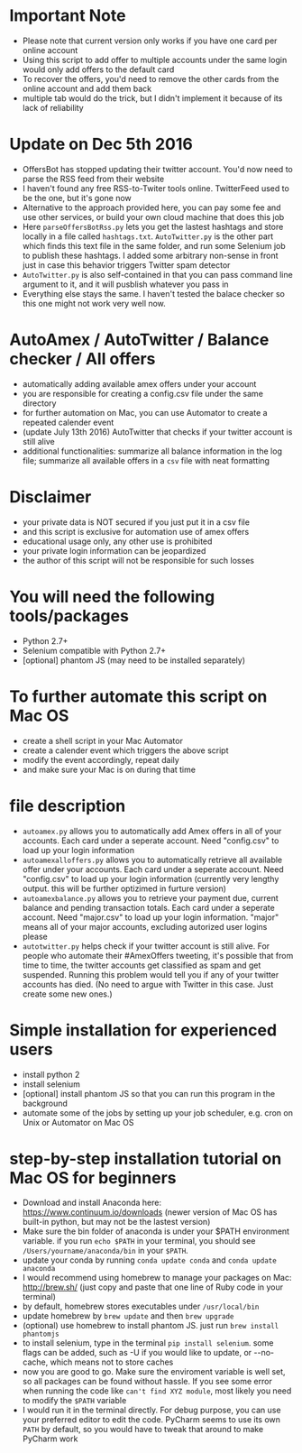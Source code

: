 # Important Note
- Please note that current version only works if you have one card per online account
- Using this script to add offer to multiple accounts under the same login would only add offers to the default card
- To recover the offers, you'd need to remove the other cards from the online account and add them back
- multiple tab would do the trick, but I didn't implement it because of its lack of reliability

# Update on Dec 5th 2016
- OffersBot has stopped updating their twitter account. You'd now need to parse the RSS feed from their website
- I haven't found any free RSS-to-Twiter tools online. TwitterFeed used to be the one, but it's gone now
- Alternative to the approach provided here, you can pay some fee and use other services, or build your own cloud machine that does this job
- Here `parseOffersBotRss.py` lets you get the lastest hashtags and store locally in a file called `hashtags.txt`. `AutoTwitter.py` is the other part which finds this text file in the same folder, and run some Selenium job to publish these hashtags. I added some arbitrary non-sense in front just in case this behavior triggers Twitter spam detector
- `AutoTwitter.py` is also self-contained in that you can pass command line argument to it, and it will pusblish whatever you pass in
- Everything else stays the same. I haven't tested the balace checker so this one might not work very well now.

# AutoAmex / AutoTwitter / Balance checker / All offers
- automatically adding available amex offers under your account
- you are responsible for creating a config.csv file under the same directory
- for further automation on Mac, you can use Automator to create a repeated calender event
- (update July 13th 2016) AutoTwitter that checks if your twitter account is still alive
- additional functionalities: summarize all balance information in the log file; summarize all available offers in a `csv` file with neat formatting

# Disclaimer
- your private data is NOT secured if you just put it in a csv file
- and this script is exclusive for automation use of amex offers
- educational usage only, any other use is prohibited
- your private login information can be jeopardized
- the author of this script will not be responsible for such losses

# You will need the following tools/packages
- Python 2.7+
- Selenium compatible with Python 2.7+
- [optional] phantom JS (may need to be installed separately)

# To further automate this script on Mac OS
- create a shell script in your Mac Automator
- create a calender event which triggers the above script
- modify the event accordingly, repeat daily
- and make sure your Mac is on during that time

# file description
- `autoamex.py` allows you to automatically add Amex offers in all of your accounts. Each card under a seperate account. Need "config.csv" to load up your login information
- `autoamexalloffers.py` allows you to automatically retrieve all available offer under your accounts. Each card under a seperate account. Need "config.csv" to load up your login information (currently very lengthy output. this will be further optizimed in furture version)
- `autoamexbalance.py` allows you to retrieve your payment due, current balance and pending transaction totals. Each card under a seperate account. Need "major.csv" to load up your login information. "major" means all of your major accounts, excluding autorized user logins please
- `autotwitter.py` helps check if your twitter account is still alive. For people who automate their #AmexOffers tweeting, it's possible that from time to time, the twitter accounts get classified as spam and get suspended. Running this problem would tell you if any of your twitter accounts has died. (No need to argue with Twitter in this case. Just create some new ones.)

# Simple installation for experienced users
- install python 2
- install selenium
- [optional] install phantom JS so that you can run this program in the background
- automate some of the jobs by setting up your job scheduler, e.g. cron on Unix or Automator on Mac OS

# step-by-step installation tutorial on Mac OS for beginners
- Download and install Anaconda here: https://www.continuum.io/downloads (newer version of Mac OS has built-in python, but may not be the lastest version)
- Make sure the bin folder of anaconda is under your $PATH environment variable. if you run `echo $PATH` in your terminal, you should see `/Users/yourname/anaconda/bin` in your `$PATH`.
- update your conda by running `conda update conda` and `conda update anaconda`
- I would recommend using homebrew to manage your packages on Mac: http://brew.sh/ (just copy and paste that one line of Ruby code in your terminal)
- by default, homebrew stores executables under `/usr/local/bin`
- update homebrew by `brew update` and then `brew upgrade`
- (optional) use homebrew to install phantom JS. just run `brew install phantomjs`
- to install selenium, type in the terminal `pip install selenium`. some flags can be added, such as -U if you would like to update, or --no-cache, which means not to store caches
- now you are good to go. Make sure the enviroment variable is well set, so all packages can be found without hassle. If you see some error when running the code like `can't find XYZ module`, most likely you need to modify the `$PATH` variable
- I would run it in the terminal directly. For debug purpose, you can use your preferred editor to edit the code. PyCharm seems to use its own `PATH` by default, so you would have to tweak that around to make PyCharm work
